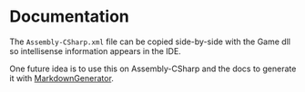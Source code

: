 # Documentation

The `Assembly-CSharp.xml` file can be copied side-by-side with the Game dll so intellisense information appears in the IDE.

One future idea is to use this on Assembly-CSharp and the docs to generate it with [MarkdownGenerator](https://github.com/neuecc/MarkdownGenerator).

